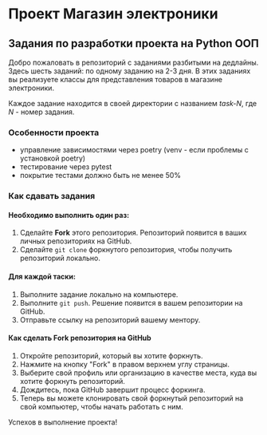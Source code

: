 # Проект Магазин электроники

## Задания по разработки проекта на Python ООП

Добро пожаловать в репозиторий с заданиями разбитыми на дедлайны. 
Здесь шесть заданий: по одному заданию на 2-3 дня. 
В этих заданиях вы реализуете классы для представления товаров в магазине электроники.

Каждое задание находится в своей директории с названием _task-N_, где _N_ - номер задания. 

### Особенности проекта
- управление зависимостями через poetry (venv - если проблемы с установкой poetry)
- тестирование через pytest
- покрытие тестами должно быть не менее 50%


### Как сдавать задания

#### Необходимо выполнить один раз:

1. Сделайте __Fork__ этого репозитория. Репозиторий появится в ваших личных репозиториях на GitHub.
2. Сделайте `git clone` форкнутого репозитория, чтобы получить репозиторий локально.

#### Для каждой таски:

1. Выполните задание локально на компьютере.
2. Выполните `git push`. Решение появится в вашем репозитории на GitHub.
3. Отправьте ссылку на репозиторий вашему ментору.

#### Как сделать Fork репозитория на GitHub

1. Откройте репозиторий, который вы хотите форкнуть.
2. Нажмите на кнопку "Fork" в правом верхнем углу страницы.
3. Выберите свой профиль или организацию в качестве места, куда вы хотите форкнуть репозиторий.
4. Дождитесь, пока GitHub завершит процесс форкинга.
5. Теперь вы можете клонировать свой форкнутый репозиторий на свой компьютер, чтобы начать работать с ним.

Успехов в выполнение проекта!
